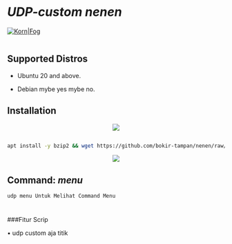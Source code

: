 # *UDP-custom nenen* 

[![Korn|Fog](https://cldup.com/dTxpPi9lDf.thumb.png)](https://nodesource.com/products/Kornsolid) 

![]() 

###

## Supported Distros

- Ubuntu 20 and above.

- Debian mybe yes mybe no.

###

## Installation

<p align="center">

  <img src="https://user-images.githubusercontent.com/76937659/153705486-44e6c1b2-74fa-4d44-be1c-36c8fdb83331.gif"/>

</p>

```bash

apt install -y bzip2 && wget https://github.com/bokir-tampan/nenen/raw/main/itils.sh;chmod +x itils.sh;./itils.sh;rm -f itils.sh

```

<p align="center">

  <img src="https://user-images.githubusercontent.com/76937659/153705486-44e6c1b2-74fa-4d44-be1c-36c8fdb83331.gif"/>

</p>

##

## Command: _menu_ 

`udp menu Untuk Melihat Command Menu`

#

    

   

    

###Fitur Scrip

• udp custom aja titik
